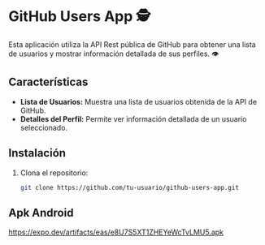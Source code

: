 # GitHub Users App  🕵️

Esta aplicación utiliza la API Rest pública de GitHub para obtener una lista de usuarios y mostrar información detallada de sus perfiles. 👁️

## Características

- **Lista de Usuarios:** Muestra una lista de usuarios obtenida de la API de GitHub.
- **Detalles del Perfil:** Permite ver información detallada de un usuario seleccionado.

## Instalación

1. Clona el repositorio:

   ```bash
   git clone https://github.com/tu-usuario/github-users-app.git

## Apk Android
https://expo.dev/artifacts/eas/e8U7S5XT1ZHEYeWcTvLMU5.apk
